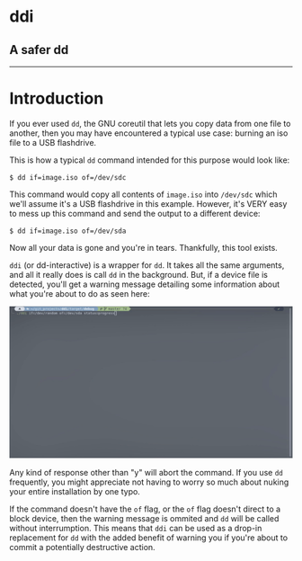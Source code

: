 # ddi
## A safer dd
---
# Introduction

If you ever used `dd`, the GNU coreutil that lets you copy data from one file to another, then you may have encountered a typical use case: burning an iso file to a USB flashdrive.

This is how a typical `dd` command intended for this purpose would look like:

    $ dd if=image.iso of=/dev/sdc

This command would copy all contents of `image.iso` into `/dev/sdc` which we'll assume it's a USB flashdrive in this example. However, it's VERY easy to mess up this command and send the output to a different device:

    $ dd if=image.iso of=/dev/sda

Now all your data is gone and you're in tears. Thankfully, this tool exists.

`ddi` (or dd-interactive) is a wrapper for `dd`. It takes all the same arguments, and all it really does is call `dd` in the background. But, if a device file is detected, you'll get a warning message detailing some information about what you're about to do as seen here:

![example](img/example.gif)

Any kind of response other than "y" will abort the command. If you use `dd` frequently, you might appreciate not having to worry so much about nuking your entire installation by one typo.

If the command doesn't have the `of` flag, or the `of` flag doesn't direct to a block device, then the warning message is ommited and `dd` will be called without interrumption. This means that `ddi` can be used as a drop-in replacement for `dd` with the added benefit of warning you if you're about to commit a potentially destructive action.